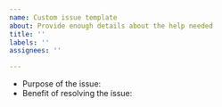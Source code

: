 ```yaml
---
name: Custom issue template
about: Provide enough details about the help needed
title: ''
labels: ''
assignees: ''

---
```


- Purpose of the issue: 
- Benefit of resolving the issue:
